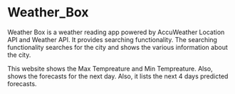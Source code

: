 # Weather_Box
Weather Box is a weather reading app powered by AccuWeather Location API and Weather API. It provides searching functionality.
The searching functionality searches for the city and shows the various information about the city.

This website shows the Max Tempreature and Min Tempreature. Also, shows the forecasts for the next day.
Also, it lists the next 4 days predicted forecasts.
